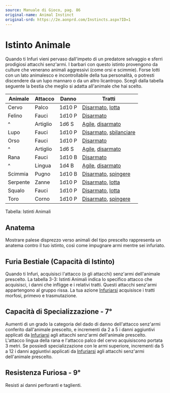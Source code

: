 ```yaml
---
source: Manuale di Gioco, pag. 86
original-name: Animal Instinct
original-srd: https://2e.aonprd.com/Instincts.aspx?ID=1
---
```


# Istinto Animale

Quando ti Infuri vieni pervaso dall'impeto di un predatore selvaggio e sferri
prodigiosi attacchi senz'armi. I barbari con questo istinto provengono da
culture che venerano animali aggressivi (come orsi e scimmie). Forse lotti con
un lato animalesco e incontrollabile della tua personalità, o potresti
discendere da un lupo mannaro o da un altro licantropo. Scegli dalla tabella
seguente la bestia che meglio si adatta all'animale che hai scelto.

| Animale  | Attacco  | Danno  | Tratti                                                             |
| -------- | -------- | ------ | ------------------------------------------------------------------ |
| Cervo    | Palco    | 1d10 P | [Disarmato](/tratti/disarmato), [lotta](/tratti/lotta)             |
| Felino   | Fauci    | 1d10 P | [Disarmato](/tratti/disarmato)                                     |
| ^        | Artiglio | 1d6 S  | [Agile](/tratti/agile), [disarmato](/tratti/disarmato)             |
| Lupo     | Fauci    | 1d10 P | [Disarmato](/tratti/disarmato), [sbilanciare](/tratti/sbilanciare) |
| Orso     | Fauci    | 1d10 P | [Disarmato](/tratti/disarmato)                                     |
| ^        | Artiglio | 1d6 S  | [Agile](/tratti/agile), [disarmato](/tratti/disarmato)             |
| Rana     | Fauci    | 1d10 B | [Disarmato](/tratti/disarmato)                                     |
| ^        | Lingua   | 1d4 B  | [Agile](/tratti/agile), [disarmato](/tratti/disarmato)             |
| Scimmia  | Pugno    | 1d10 B | [Disarmato](/tratti/disarmato), [spingere](/tratti/spingere)       |
| Serpente | Zanne    | 1d10 P | [Disarmato](/tratti/disarmato), [lotta](/tratti/lotta)             |
| Squalo   | Fauci    | 1d10 P | [Disarmato](/tratti/disarmato), [lotta](/tratti/lotta)             |
| Toro     | Corno    | 1d10 P | [Disarmato](/tratti/disarmato), [spingere](/tratti/spingere)       |

Tabella: Istinti Animali

## Anatema

Mostrare palese disprezzo verso animali del tipo prescelto rappresenta un
anatema contro il tuo istinto, così come impugnare armi mentre sei infuriato.

## Furia Bestiale (Capacità di Istinto)

Quando ti Infuri, acquisisci l'attacco (o gli attacchi) senz'armi dell'animale
prescelto. La tabella 3-3: Istinti Animali indica lo specifico attacco che
acquisisci, i danni che infligge e i relativi tratti. Questi attacchi senz'armi
appartengono al gruppo rissa. La tua azione
[Infuriarsi](/azioni/classe/infuriarsi) acquisisce i tratti morfosi, primevo e
trasmutazione.

## Capacità di Specializzazione - 7°

Aumenti di un grado la categoria del dado di danno dell'attacco senz'armi
conferito dall'animale prescelto, e incrementi da 2 a 5 i danni aggiuntivi
applicati da [Infuriarsi](/azioni/classe/infuriarsi) agli attacchi senz'armi
dell'animale prescelto. L'attacco lingua della rana e l'attacco palco del cervo
acquisiscono portata 3 metri. Se possiedi specializzazione con le armi
superiore, incrementi da 5 a 12 i danni aggiuntivi applicati da
[Infuriarsi](/azioni/classe/infuriarsi) agli attacchi senz'armi dell'animale
prescelto.

## Resistenza Furiosa - 9°

Resisti ai danni perforanti e taglienti.
